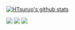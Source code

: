 [![HTsuruo's github stats](https://github-readme-stats.vercel.app/api?username=HTsuruo&theme=buefy&count_private=true&show_icons=true)](https://github.com/anuraghazra/github-readme-stats)


![](https://zenn.badge.nikaera.com/s/tsuruo/likes?style=for-the-badge)
![](https://zenn.badge.nikaera.com/s/tsuruo/articles?style=for-the-badge)
![](https://zenn.badge.nikaera.com/s/tsuruo/scraps?style=for-the-badge)
